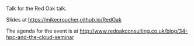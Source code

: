 Talk for the Red Oak talk. 

Slides at https://mikecroucher.github.io/RedOak

The agenda for the event is at http://www.redoakconsulting.co.uk/blog/34-hpc-and-the-cloud-seminar
